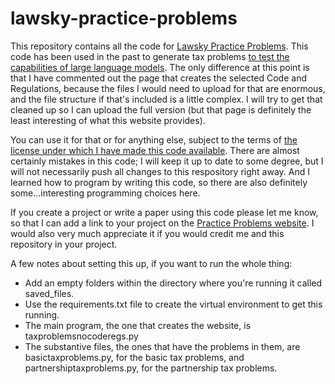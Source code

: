 # lawsky-practice-problems
This repository contains all the code for [Lawsky Practice Problems](https://www.lawskypracticeproblems.org/). This code has been used in the past to generate tax problems [to test the capabilities of large language models](https://papers.ssrn.com/sol3/papers.cfm?abstract_id=4476325). The only difference at this point is that I have commented out the page that creates the selected Code and Regulations, because the files I would need to upload for that are enormous, and the file structure if that's included is a little complex. I will try to get that cleaned up so I can upload the full version (but that page is definitely the least interesting of what this website provides).

You can use it for that or for anything else, subject to the terms of [the license under which I have made this code available](https://www.gnu.org/licenses/agpl-3.0.en.html). There are almost certainly mistakes in this code; I will keep it up to date to some degree, but I will not necessarily push all changes to this respository right away. And I learned how to program by writing this code, so there are also definitely some...interesting programming choices here. 

If you create a project or write a paper using this code please let me know, so that I can add a link to your project on the [Practice Problems website](https://www.lawskypracticeproblems.org/otherprojects). I would also very much appreciate it if you would credit me and this repository in your project.

A few notes about setting this up, if you want to run the whole thing:
- Add an empty folders within the directory where you're running it called saved_files.
- Use the requirements.txt file to create the virtual environment to get this running.
- The main program, the one that creates the website, is taxproblemsnocoderegs.py
- The substantive files, the ones that have the problems in them, are basictaxproblems.py, for the basic tax problems, and partnershiptaxproblems.py, for the partnership tax problems.

